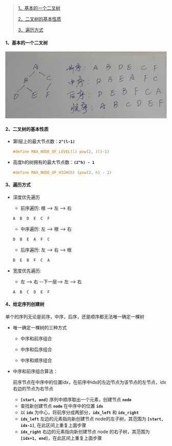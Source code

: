 > [1、基本的一个二叉树](#1)
>
> [2、二叉树的基本性质](#2)
>
> [3、遍历方式](#3)



<h4 id='1'> 1、基本的一个二叉树 </h4>

![binary tree](https://github.com/DingKingTim/datastructure/blob/master/tree/media/base_binarytree.jpeg)



<h4 id='2'> 2、二叉树的基本性质 </h4>

- 第l层上的最大节点数：**`2^(l-1)`**

   ```c
   #define MAX_NODE_OF_LEVEL(l) pow(2, (l)-1)
   ```

- 高度h的树拥有的最大节点数：**`(2^h) - 1`**

  ```c
  #define MAX_NODE_OF_HIGH(h) (pow(2, h) - 1)
  ```

<h4 id='3'> 3、遍历方式 </h4>

- 深度优先遍历

   - 前序遍历: 根 --> 左 --> 右
   
   ```c
   A  B  D  E  C  F
   ```
   
   - 中序遍历: 左 --> 根 --> 右
   
   ```c
   D  B  E  A  F  C
   ```
   
   - 后序遍历: 左 --> 右 --> 根
   
   ```c
   D  E  B  F  C  A
   ```
   
- 宽度优先遍历: 

    - 左 --> 右 --下一层--> 左 --> 右
    
    ```C
    A  B  C  D  E  F
    ```
    
<h4 id='4'> 4、给定序列创建树 </h4>

单个的序列无论是前序，中序，后序，还是顺序都无法唯一确定一棵树

- 唯一确定一棵树的三种方式

   - 中序和前序组合
   
   - 中序和后序组合
   
   - 中序和顺序组合
   
 - 中序和前序组合算法：
 
   前序节点在中序中的位置idx，在前序中idx的左边节点为该节点的左节点，idx右边的节点为右节点

 
   - **`[start, end]`** 序列中顺序取出一个元素，创建节点 **`node`**
   - 查找新创建节点 **`node`** 在中序中的位置 **`idx`**
   - 以 **`idx`** 为中心，将前序分成两部分，**`idx_left`** 和 **`idx_right`**
   - **`idx_left`** 左边的元素指向新创建节点 node的左子树，其范围为 **`[start, idx-1]`**, 在此区间上重复上面步骤
   - **`idx_right`** 右边的元素指向新创建节点 node 的右子树，其范围为 **`[idx+1, end]`**，在此区间上重复上面步骤

